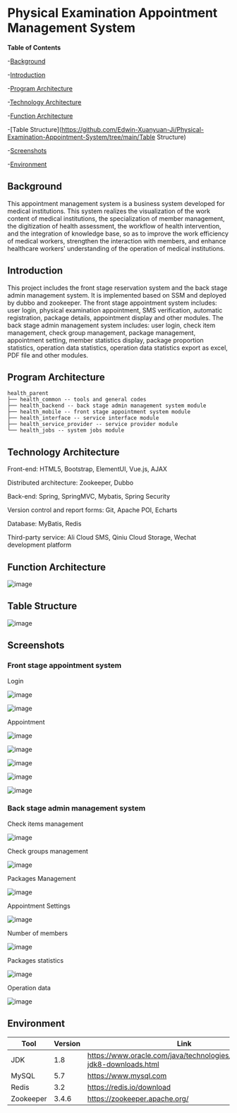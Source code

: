 # Physical Examination Appointment Management System

**Table of Contents**

-[Background](https://github.com/Edwin-Xuanyuan-Ji/Physical-Examination-Appointment-System/tree/main/Background)

-[Introduction](https://github.com/Edwin-Xuanyuan-Ji/Physical-Examination-Appointment-System/tree/main/Introduction)

-[Program Architecture](https://github.com/Edwin-Xuanyuan-Ji/Physical-Examination-Appointment-System/tree/main/Program-Architecture)

-[Technology Architecture](https://github.com/Edwin-Xuanyuan-Ji/Physical-Examination-Appointment-System/tree/main/Technology-Architecture)

-[Function Architecture](https://github.com/Edwin-Xuanyuan-Ji/Physical-Examination-Appointment-System/tree/main/Function-Architecture)

-[Table Structure](https://github.com/Edwin-Xuanyuan-Ji/Physical-Examination-Appointment-System/tree/main/Table Structure)

-[Screenshots](https://github.com/Edwin-Xuanyuan-Ji/Physical-Examination-Appointment-System/tree/main/Screenshots)

-[Environment](https://github.com/Edwin-Xuanyuan-Ji/Physical-Examination-Appointment-System/tree/main/Environment)

## Background
This appointment management system is a business system developed for medical institutions. This system realizes the visualization of the work content of medical institutions, the specialization of member management, the digitization of health assessment, the workflow of health intervention, and the integration of knowledge base, so as to improve the work efficiency of medical workers, strengthen the interaction with members, and enhance healthcare workers' understanding of the operation of medical institutions.

## Introduction
This project includes the front stage reservation system and the back stage admin management system. It is implemented based on SSM and deployed by dubbo and zookeeper. The front stage appointment system includes: user login, physical examination appointment, SMS verification, automatic registration, package details, appointment display and other modules. The back stage admin management system includes: user login, check item management, check group management, package management, appointment setting, member  statistics display, package proportion statistics, operation data statistics, operation data statistics export as excel, PDF file and other modules.

## Program Architecture

    health_parent
    ├── health_common -- tools and general codes
    ├── health_backend -- back stage admin management system module
    ├── health_mobile -- front stage appointment system module
    ├── health_interface -- service interface module
    ├── health_service_provider -- service provider module
    └── health_jobs -- system jobs module

## Technology Architecture

Front-end: HTML5, Bootstrap, ElementUI, Vue.js, AJAX

Distributed architecture: Zookeeper, Dubbo

Back-end: Spring, SpringMVC, Mybatis, Spring Security

Version control and report forms: Git, Apache POI, Echarts

Database: MyBatis, Redis

Third-party service: Ali Cloud SMS, Qiniu Cloud Storage, Wechat development platform

## Function Architecture

![image](https://user-images.githubusercontent.com/81521033/180389358-dd291025-eaba-4087-98c2-375419e5b2a4.png)

## Table Structure

![image](https://user-images.githubusercontent.com/81521033/180396091-9b3fcffe-1847-487c-890c-3417c7b9af96.png)

## Screenshots
### Front stage appointment system
Login

![image](https://user-images.githubusercontent.com/81521033/180381112-a1a27134-6cc7-43e6-bddd-e80b0368f36c.png)

![image](https://user-images.githubusercontent.com/81521033/180381243-51bf88c9-cbc2-4dc2-a4a1-3bd28ce90a46.png)

Appointment

![image](https://user-images.githubusercontent.com/81521033/180381472-eef31c75-299e-4c6d-bdc0-9d638fca99ae.png)

![image](https://user-images.githubusercontent.com/81521033/180381542-93634956-4e43-4b55-aa0f-5b527f26ee02.png)

![image](https://user-images.githubusercontent.com/81521033/180381644-3359f5eb-3797-4819-8c0b-c8e1067865fc.png)

![image](https://user-images.githubusercontent.com/81521033/180381713-9be51da7-8429-4e1f-8590-38e18586c453.png)

![image](https://user-images.githubusercontent.com/81521033/180382467-0625ad20-0272-41a2-92e9-68a2d024d10a.png)

### Back stage admin management system
Check items management

![image](https://user-images.githubusercontent.com/81521033/180382363-dcc9df8f-c36c-4069-9695-f94747d01d55.png)

Check groups management

![image](https://user-images.githubusercontent.com/81521033/180382842-97742aac-8832-422f-87b1-5e81a77bdf21.png)

Packages Management

![image](https://user-images.githubusercontent.com/81521033/180382975-e5ca301c-dade-4fb3-ac4b-d83ddf8f6d5d.png)

Appointment Settings

![image](https://user-images.githubusercontent.com/81521033/180383327-fe0ae375-22e3-428f-a38c-0aea19c9f19a.png)

Number of members

![image](https://user-images.githubusercontent.com/81521033/180383445-caa95f35-9815-42fa-bda7-250e73057677.png)

Packages statistics

![image](https://user-images.githubusercontent.com/81521033/180383548-e461bf18-3ac2-4803-b3d1-cecbd846a965.png)

Operation data

![image](https://user-images.githubusercontent.com/81521033/180383687-d5e6ee67-5331-4ef7-8b95-d31398ffda18.png)

## Environment 
| Tool        | Version     | Link     |
| ----------- | ----------- | --------                                                                 |
| JDK         | 1.8         |https://www.oracle.com/java/technologies/javase/javase-jdk8-downloads.html|
| MySQL       | 5.7         |https://www.mysql.com                                                     |
| Redis       | 3.2         |https://redis.io/download                                                 |
| Zookeeper   | 3.4.6       |https://zookeeper.apache.org/                                             |





